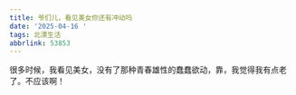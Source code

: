 ```yaml
---
title: 爷们儿，看见美女你还有冲动吗
date: '2025-04-16 '
tags: 北漂生活
abbrlink: 53853
---
```


很多时候，我看见美女，没有了那种青春雄性的蠢蠢欲动，靠，我觉得我有点老了。不应该啊！